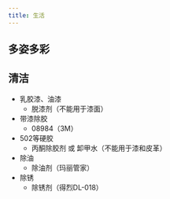 ```yaml
---
title: 生活
---
```


## 多姿多彩

## 清洁

- 乳胶漆、油漆
    - 脱漆剂（不能用于漆面）
- 带漆除胶
    - 08984（3M）
- 502等硬胶
    - 丙酮除胶剂 或 卸甲水（不能用于漆和皮革）
- 除油
    - 除油剂（玛丽管家）
- 除锈
    - 除锈剂（得烈DL-018）



